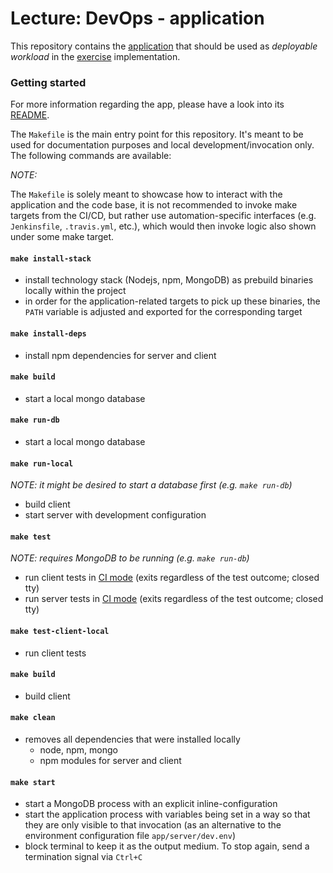 Lecture: DevOps - application
=============================


This repository contains the [application](./app/README.md) that should be used as *deployable workload* in the
[exercise](https://github.com/lucendio/lecture-devops-material/blob/master/exercise.md) implementation.  


### Getting started 

For more information regarding the app, please have a look into its [README](./app/README.md).

The `Makefile` is the main entry point for this repository. It's meant to be used for documentation purposes and local
development/invocation only. The following commands are available:

*NOTE:*

The `Makefile` is solely meant to showcase how to interact with the application and the code base, it is not recommended
to invoke make targets from the CI/CD, but rather use automation-specific interfaces (e.g. `Jenkinsfile`, `.travis.yml`,
etc.), which would then invoke logic also shown under some make target. 


#### `make install-stack`

* install technology stack (Nodejs, npm, MongoDB) as prebuild binaries locally within the project
* in order for the application-related targets to pick up these binaries, the `PATH` variable is adjusted and exported
  for the corresponding target


#### `make install-deps`

* install npm dependencies for server and client


#### `make build`

* start a local mongo database


#### `make run-db`

* start a local mongo database


#### `make run-local`

*NOTE: it might be desired to start a database first (e.g. `make run-db`)*

* build client 
* start server with development configuration


#### `make test`

*NOTE: requires MongoDB to be running (e.g. `make run-db`)*

* run client tests in [CI mode](https://jestjs.io/docs/en/cli.html#--ci) (exits regardless of the test outcome; closed tty)
* run server tests in [CI mode](https://jestjs.io/docs/en/cli.html#--ci) (exits regardless of the test outcome; closed tty)


#### `make test-client-local`

* run client tests


#### `make build`

* build client


#### `make clean`

* removes all dependencies that were installed locally 
    * node, npm, mongo
    * npm modules for server and client


#### `make start`

* start a MongoDB process with an explicit inline-configuration
* start the application process with variables being set in a way so that they are only visible to that invocation
  (as an alternative to the
  environment configuration file `app/server/dev.env`)
* block terminal to keep it as the output medium. To stop again, send a termination signal via `Ctrl+C`
